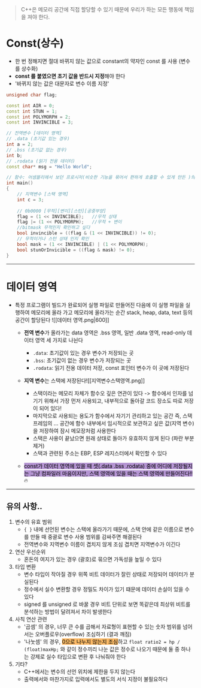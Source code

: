 > C++은 메모리 공간에 직접 할당할 수 있기 때문에 우리가 하는 모든 행동에 책임을 져야 한다.

# Const(상수)
- 한 번 정해지면 절대 바뀌지 않는 값으로 constant의 약자인 const 를 사용 (변수를 상수화)
- **const 를 붙였으면 초기 값을 반드시 지정**해야 한다
- '바뀌지 않는 값은 대문자로 변수 이름 지정'
```cpp
unsigned char flag;

const int AIR = 0;
const int STUN = 1;
const int POLYMORPH = 2;
const int INVINCIBLE = 3;

// 전역변수 [데이터 영역]
// .data (초기값 있는 경우)
int a = 2;
// .bss (초기값 없는 경우)
int b;
// .rodata (읽기 전용 데이터)
const char* msg = "Hello World";

// 함수: 어셈블리에서 보던 프로시저(비슷한 기능을 묶어서 편하게 호출할 수 있게 만든 )의 개념
int main()
{
	// 지역변수 [스택 영역]
	int c = 3;
	
	// 0b0000 [무적][변이][스턴][공중부양]
	flag = (1 << INVINCIBLE);	//무적 상태
	flag |= (1 << POLYMORPH);	//무적 + 변이
	//bitmask 무적인지 확인하고 싶다
	bool invincible = ((flag & (1 << INVINCIBLE)) != 0);
	// 무적이거나 스턴 상태 인지 확인
	bool mask = (1 << INVINCIBLE) | (1 << POLYMORPH);
	bool stunOrInvicible = ((flag & mask) != 0);
}
```

***

# 데이터 영역
- 특정 프로그램이 빌드가 완료되어 실행 파일로 만들어진 다음에 이 실행 파일을 실행하여 메모리에 올라 가고 메모리에 올라가는 순간 stack, heap, data, text 등의 공간이 할당된다  ![[데이터 영역.png|600]]
	- **전역 변수**가 올라가는 data 영역은 .bss 영역, 일반 .data 영역, read-only 데이터 영역 세 가지로 나뉜다
		- `.data`: 초기값이 있는 경우 변수가 저장되는 곳
		- `.bss`: 초기값이 없는 경우 변수가 저장되는 곳
		- `.rodata`: 읽기 전용 데이터 저장, const 포인터 변수가 이 곳에 저장된다
	- **지역 변수**는 스택에 저장된다![[지역변수스택영역.png]]
		- 스택이라는 메모리 자체가 함수오 깊은 연관이 있다 -> 함수에서 인자를 넘기기 위해서 가장 먼저 사용되고, 내부적으로 돌아갈 코드 장소도 따로 저장이 되어 있다!
		- 마지막으로 사용되는 용도가 함수에서 자기기 관리하고 있는 공간 즉, 스택 프레임의 ... 공간에 함수 내부에서 임시적으로 보관하고 싶은 값(지역 변수)을 저장하여 잠시 메모장처럼 사용한다
		- 스택은 사용이 끝났으면 원래 상태로 돌아가 유효하지 않게 된다 (파란 부분 제거)
		- 스택과 관련된 주소는 EBP, ESP 레지스터에서 확인할 수 있다
	
	- <mark style="background: #824CB496;">const가 데이터 영역에 있을 때 셋(.data .bss .rodata) 중에 어디에 저장될지는 그냥 컴파일러 마음이지만, 스택 영역에 있을 때는 스택 영역에 만들어진다!!</mark> 🔥

***

## 유의 사항..
1. 변수의 유효 범위
    - `{ }` 내에 선언된 변수는 스택에 올라가기 때문에, 스택 안에 같은 이름으로 변수를 만들 때 중괄로 변수 사용 범위를 감싸주면 해결된다
	-  전역변수와 지역변수 이름이 겹치지 않게 조심 겹치면 지역변수가 이긴다
2. 연산 우선순위
    - 혼돈의 여지가 있는 경우 (괄호)로 묶으면 가독성을 높일 수 있다
3. 타입 변환
    - 변수 타입이 작아질 경우 위쪽 비트 데이터가 잘린 상태로 저장되어 데이터가 분실된다
    - 정수에서 실수 변환할 경우 정밀도 차이가 있기 떄문에 데이터 손실이 있을 수 있다
    - signed 를 unsigned 로 바꿀 경우 비트 단위로 보면 똑같은데 최상위 비트를 분석하는 방법이 달려져서 차이 발생한다
4. 사칙 연산 관련
    - '곱셈' 의 경우, 너무 큰 수를 곱해서 자료형이 표현할 수 있는 숫자 범위를 넘어서는 오버플로우(overflow) 조심하기 (결과 깨짐) 
    -  '나눗셈' 의 경우, <mark style="background: #FFAB45CF;">0으로 나누지 않는지 조심</mark>하고 `float ratio2 = hp / (float)maxHp;` 와 같이 정수끼리 나눈 값은 정수로 나오기 때문에 둘 중 하나는 강제로 실수 타입으로 변환 후 나눠줘야 한다
5. 기타?
	- C++에서는 변수의 선언 위치에 제한을 두지 않는다
	- 출력에서와 마찬가지로 입력에서도 별도의 서식 지정이 불필요하다